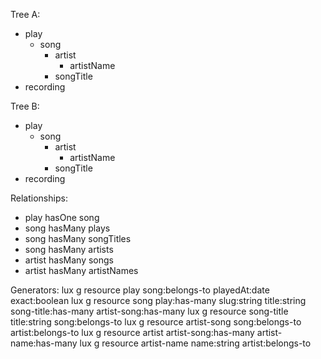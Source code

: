 Tree A:
  - play
     - song
       - artist
         - artistName
       - songTitle
  - recording

Tree B:
  - play
     - song
       - artist
         - artistName
       - songTitle
  - recording

Relationships:
  - play hasOne song
  - song hasMany plays
  - song hasMany songTitles
  - song hasMany artists
  - artist hasMany songs
  - artist hasMany artistNames

Generators:
lux g resource play song:belongs-to playedAt:date exact:boolean
lux g resource song play:has-many slug:string title:string song-title:has-many artist-song:has-many
lux g resource song-title title:string song:belongs-to
lux g resource artist-song song:belongs-to artist:belongs-to
lux g resource artist artist-song:has-many artist-name:has-many
lux g resource artist-name name:string artist:belongs-to

